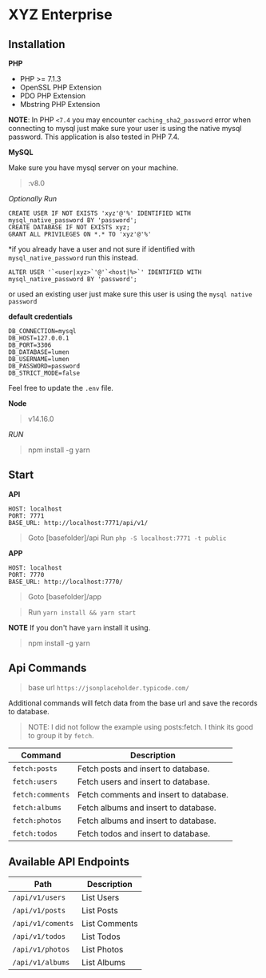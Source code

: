 
# XYZ Enterprise

## Installation

**PHP**

-   PHP >= 7.1.3
-   OpenSSL PHP Extension
-   PDO PHP Extension
-   Mbstring PHP Extension

**NOTE**: In PHP `<7.4` you may encounter `caching_sha2_password` error when connecting to mysql just make sure your user is using the native mysql password. This application is also tested in PHP 7.4.

**MySQL**

Make sure you have mysql server on your machine.

>:v8.0


*Optionally Run*

```
CREATE USER IF NOT EXISTS 'xyz'@'%' IDENTIFIED WITH mysql_native_password BY 'password';
CREATE DATABASE IF NOT EXISTS xyz;
GRANT ALL PRIVILEGES ON *.* TO 'xyz'@'%'
```

*if you already have a user and not sure if identified with `mysql_native_password` run this instead.

```
ALTER USER '`<user|xyz>`'@'`<host|%>`' IDENTIFIED WITH mysql_native_password BY 'password';
```

or used an existing user just make sure this user is using the `mysql native password`

**default credentials**
```
DB_CONNECTION=mysql
DB_HOST=127.0.0.1
DB_PORT=3306
DB_DATABASE=lumen
DB_USERNAME=lumen
DB_PASSWORD=password
DB_STRICT_MODE=false
```

Feel free to update the `.env` file.

**Node**

> v14.16.0

*RUN*
> npm install -g yarn

## Start

**API**

```
HOST: localhost
PORT: 7771
BASE_URL: http://localhost:7771/api/v1/
```

> Goto [basefolder]/api
> Run `php -S localhost:7771 -t public`

**APP**

```
HOST: localhost
PORT: 7770
BASE_URL: http://localhost:7770/
```

> Goto [basefolder]/app

> Run `yarn install && yarn start`

**NOTE** If you don't have `yarn` install it using.

> npm install -g yarn


## Api Commands

> base url `https://jsonplaceholder.typicode.com/`

Additional commands will fetch data from the base url and save the records to database.

> NOTE: I did not follow the example using posts:fetch. I think its good to group it by `fetch`.

| Command          | Description                            |
| ---------------- | -------------------------------------- |
| `fetch:posts`    | Fetch posts and insert to database.    |
| `fetch:users`    | Fetch users and insert to database.    |
| `fetch:comments` | Fetch comments and insert to database. |
| `fetch:albums`   | Fetch albums and insert to database.   |
| `fetch:photos`   | Fetch albums and insert to database.   |
| `fetch:todos`    | Fetch todos and insert to database.    |

## Available API Endpoints

| Path             | Description                            |
| ---------------- | -------------------------------------- |
| `/api/v1/users`    | List Users    |
| `/api/v1/posts`    | List Posts    |
| `/api/v1/coments` | List Comments |
| `/api/v1/todos`   | List Todos |
| `/api/v1/photos`   | List Photos |
| `/api/v1/albums`    | List Albums |
